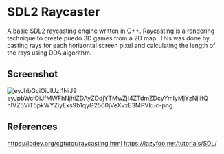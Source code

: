 # SDL2 Raycaster
A basic SDL2 raycasting engine written in C++. Raycasting is a rendering technique to create puedo 3D games from a 2D map. This was done by casting rays for each horizontal screen pixel and calculating the length of the rays using DDA algorithm.

## Screenshot
![eyJhbGciOiJIUzI1NiJ9 eyJpbWciOiJfMWFhNjhiZDAyZDdjYTMwZjI4ZTdmZDcyYmIyMjYzNjIifQ hIVZ5ViT5pkWYZiyExs9b1qyG2560jVeXvxE3MPVkuc-png](https://github.com/jcook0/sdl2-raycaster/assets/52017130/95ad71e5-ce50-4607-823e-858a04a17847)


## References
https://lodev.org/cgtutor/raycasting.html
https://lazyfoo.net/tutorials/SDL/
